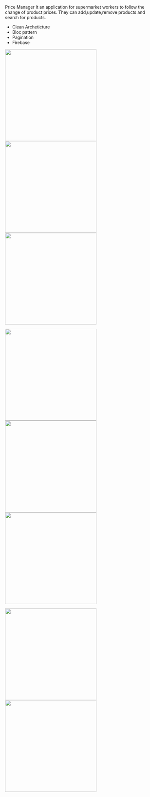 Price Manager
It an application for supermarket workers to follow the change of product prices.
They can add,update,remove products and search for products.

- Clean Archeticture
- Bloc pattern
- Pagination
- Firebase

<img src="https://user-images.githubusercontent.com/40795940/201766131-76b8fd99-28ac-4708-af14-b10acf4e14ec.png" width="300">       <img src="https://user-images.githubusercontent.com/40795940/201766131-76b8fd99-28ac-4708-af14-b10acf4e14ec.png" width="300">       <img src="https://user-images.githubusercontent.com/40795940/201766143-46206422-2df2-4582-95e7-eea029dde434.png" width="300">   

<img src="https://user-images.githubusercontent.com/40795940/201766148-5cf6f092-cbf9-427e-a17c-e0e5d2cec0cd.png" width="300">       <img src="https://user-images.githubusercontent.com/40795940/201766154-ee600595-0d46-44c0-942c-86f034ec4504.png" width="300">       <img src="https://user-images.githubusercontent.com/40795940/201766162-3dc1c01f-debc-4252-ba9c-45acf703b170.png" width="300">

<img src="https://user-images.githubusercontent.com/40795940/201766168-b5e25862-0681-4c3f-b262-a35bf5fa7073.png" width="300">       <img src="https://user-images.githubusercontent.com/40795940/201766170-03dd785b-ddda-4399-9780-d3279ed62c96.png" width="300">
